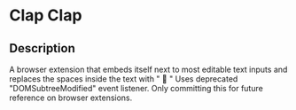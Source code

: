 # Clap Clap
## Description
A browser extension that embeds itself next to most editable text inputs and replaces the spaces inside the text with " 👏 "
Uses deprecated "DOMSubtreeModified" event listener. Only committing this for future reference on browser extensions.
